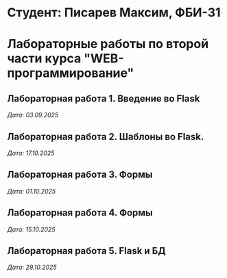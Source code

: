 # Студент: Писарев Максим, ФБИ-31

# Лабораторные работы по второй части курса "WEB-программирование"

## Лабораторная работа 1. Введение во Flask

*Дата: 03.09.2025*

## Лабораторная работа 2. Шаблоны во Flask.

*Дата: 17.10.2025*

## Лабораторная работа 3. Формы

*Дата: 01.10.2025*

## Лабораторная работа 4. Формы

*Дата: 15.10.2025*

## Лабораторная работа 5. Flask и БД

*Дата: 29.10.2025*